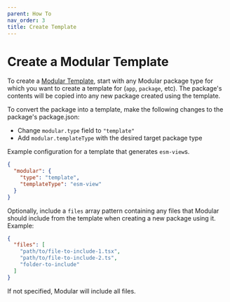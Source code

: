 ```yaml
---
parent: How To
nav_order: 3
title: Create Template
---
```


# Create a Modular Template

To create a [Modular Template](../package-types/template.md), start with any
Modular package type for which you want to create a template for (`app`,
`package`, etc). The package's contents will be copied into any new package
created using the template.

To convert the package into a template, make the following changes to the
package's package.json:

- Change `modular.type` field to `"template"`
- Add `modular.templateType` with the desired target package type

Example configuration for a template that generates `esm-view`s.

```json
{
  "modular": {
    "type": "template",
    "templateType": "esm-view"
  }
}
```

Optionally, include a `files` array pattern containing any files that Modular
should include from the template when creating a new package using it. Example:

```json
{
  "files": [
    "path/to/file-to-include-1.tsx",
    "path/to/file-to-include-2.ts",
    "folder-to-include"
  ]
}
```

If not specified, Modular will include all files.
